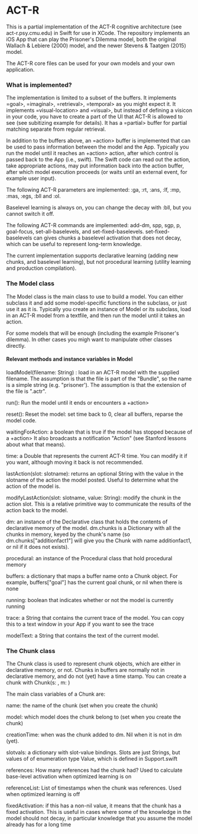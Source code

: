 # ACT-R

This is a partial implementation of the ACT-R cognitive architecture (see act-r.psy.cmu.edu) in Swift for use in XCode.
The repository implements an iOS App that can play the Prisoner's Dilemma model, both the original Wallach & Lebiere (2000)
model, and the newer Stevens & Taatgen (2015) model.

The ACT-R core files can be used for your own models and your own application.

<h3>What is implemented?</h3>
The implementation is limited to a subset of the buffers. It implements =goal>, =imaginal>, =retrieval>, =temporal> as you might expect it. It implements =visual-location> and =visual>, but instead of defining a visicon in your code, you have to create a part of the UI that ACT-R is allowed to see (see subitizing example for details). It has a =partial> buffer for partial matching separate from regular retrieval.

In addition to the buffers above, an =action> buffer is implemented that can be used to pass information between the model and the App. Typically you run the model until it reaches an +action> action, after which control is passed back to the App (i.e., swift). The Swift code can read out the action, take appropriate actions, may put information back into the action buffer, after which model execution proceeds (or waits until an external event, for example user input).

The following ACT-R parameters are implemented: :ga, :rt, :ans,  :lf, :mp, :mas, :egs, :bll and :ol.

Baselevel learning is always on, you can change the decay with :bll, but you cannot switch it off. 

The following ACT-R commands are implemented: add-dm, spp, sgp, p, goal-focus, set-all-baselevels, and set-fixed-baselevels. set-fixed-baselevels can gives chunks a baselevel activation that does not decay, which can be useful to represent long-term knowledge.

The current implementation supports declarative learning (adding new chunks, and baselevel learning), but not procedural learning (utility learning and production compilation).

<h3>The Model class</h3>
The Model class is the main class to use to build a model. You can either subclass it and add some model-specific functions in the subclass, or just use it as it is. Typically you create an instance of Model or its subclass, load in an ACT-R model from a textfile, and then run the model until it takes an action.

For some models that will be enough (including the example Prisoner's dilemma). In other cases you migh want to manipulate other classes directly.

<h4> Relevant methods and instance variables in Model </h4>

loadModel(filename: String) : load in an ACT-R model with the supplied filename. The assumption is that the file is part of the "Bundle", so the name is a simple string (e.g. "prisoner'). The assumption is that the extension of the file is ".actr".

run(): Run the model until it ends or encounters a +action> 

reset(): Reset the model: set time back to 0, clear all buffers, reparse the model code.

waitingForAction: a boolean that is true if the model has stopped because of a +action> It also broadcasts a notification "Action" (see Stanford lessons about what that means).

time: a Double that represents the current ACT-R time. You can modify it if you want, although moving it back is not recommended.

lastAction(slot: slotname): returns an optional String with the value in the slotname of the action the model posted. Useful to determine what the action of the model is.

modifyLastAction(slot: slotname, value: String): modify the chunk in the action slot. This is a relative primitive way to communicate the results of the action back to the model. 

dm: an instance of the Declarative class that holds the contents of declarative memory of the model. dm.chunks is a Dictionary with all the chunks in memory, keyed by the chunk's name (so dm.chunks["additionfact1"] will give you the Chunk with name additionfact1, or nil if it does not exists).

procedural: an instance of the Procedural class that hold procedural memory

buffers: a dictionary that maps a buffer name onto a Chunk object. For example, buffers["goal"] has the current goal chunk, or nil when there is none

running: boolean that indicates whether or not the model is currently running

trace: a String that contains the current trace of the model. You can copy this to a text window in your App if you want to see the trace

modelText: a String that contains the text of the current model.

<h3>The Chunk class</h3>
The Chunk class is used to represent chunk objects, which are either  in declarative memory, or not. Chunks in buffers are normally not in declarative memory, and do not (yet) have a time stamp. You can create a chunk with Chunk(s: <chunk-name>, m: <model-class>)

The main class variables of a Chunk are:

name: the name of the chunk (set when you create the chunk)

model: which model does the chunk belong to (set when you create the chunk)

creationTime: when was the chunk added to dm. Nil when it is not in dm (yet).

slotvals: a dictionary with slot-value bindings. Slots are just Strings, but values of of enumeration type Value, which is defined in Support.swift

references: How many references had the chunk had? Used to calculate base-level activation when optimized learning is on

referenceList: List of timestamps when the chunk was references. Used when optimized learning is off

fixedActivation: if this has a non-nil value, it means that the chunk has a fixed activation. This is useful in cases where some of the knowledge in the model should not decay, in particular knowledge that you assume the model already has for a long time



